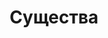 ---
title: 'Существа'
# titleEnglish: ''
# dateStart: 2020
dateEnd: 2022
images: ['существа.jpg']
extra: 'бумага, спиртовые маркеры, линеры'
size: 'А4'
# display: false
# text: ''
---